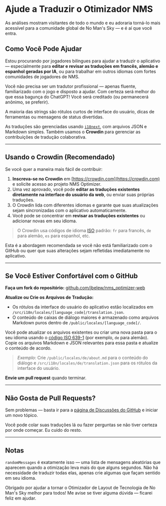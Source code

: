 # Ajude a Traduzir o Otimizador NMS

As análises mostram visitantes de todo o mundo e eu adoraria torná-lo mais acessível para a comunidade global de No Man's Sky — e é aí que você entra.

## Como Você Pode Ajudar

Estou procurando por jogadores bilíngues para ajudar a traduzir o aplicativo — especialmente para **editar e revisar as traduções em francês, alemão e espanhol geradas por IA**, ou para trabalhar em outros idiomas com fortes comunidades de jogadores de NMS.

Você não precisa ser um tradutor profissional — apenas fluente, familiarizado com o jogo e disposto a ajudar. Com certeza será melhor do que essa bagunça do ChatGPT! Você será creditado (ou permanecerá anônimo, se preferir).

A maioria das strings são rótulos curtos de interface do usuário, dicas de ferramentas ou mensagens de status divertidas.

As traduções são gerenciadas usando [`i18next`](https://www.i18next.com/), com arquivos JSON e Markdown simples. Também usamos o **Crowdin** para gerenciar as contribuições de tradução colaborativa.

---

## Usando o Crowdin (Recomendado)

Se você quer a maneira mais fácil de contribuir:

1. **Inscreva-se no Crowdin** em [https://crowdin.com](https://crowdin.com) e solicite acesso ao projeto NMS Optimizer.
2. Uma vez aprovado, você pode **editar as traduções existentes diretamente na interface do usuário da web**, ou enviar suas próprias traduções.
3. O Crowdin lida com diferentes idiomas e garante que suas atualizações sejam sincronizadas com o aplicativo automaticamente.
4. Você pode se concentrar em **revisar as traduções existentes** ou adicionar novas em seu idioma.

> O Crowdin usa códigos de idioma [ISO](https://en.wikipedia.org/wiki/List_of_ISO_639-1_codes) padrão: `fr` para francês, `de` para alemão, `es` para espanhol, etc.

Esta é a abordagem recomendada se você não está familiarizado com o GitHub ou quer que suas alterações sejam refletidas imediatamente no aplicativo.

---

## Se Você Estiver Confortável com o GitHub

**Faça um fork do repositório:**
[github.com/jbelew/nms_optimizer-web](https://github.com/jbelew/nms_optimizer-web)

**Atualize ou Crie os Arquivos de Tradução:**

- Os rótulos da interface do usuário do aplicativo estão localizados em `/src/i18n/locales/[language_code]/translation.json`.
- O conteúdo de caixas de diálogo maiores é armazenado como arquivos Markdown puros dentro de `/public/locales/[language_code]/`.

Você pode atualizar os arquivos existentes ou criar uma nova pasta para o seu idioma usando o [código ISO 639-1](https://en.wikipedia.org/wiki/List_of-ISO_639-1-codes) (por exemplo, `de` para alemão). Copie os arquivos Markdown e JSON relevantes para essa pasta e atualize o conteúdo de acordo.

> _Exemplo:_ Crie `/public/locales/de/about.md` para o conteúdo do diálogo e `/src/i18n/locales/de/translation.json` para os rótulos da interface do usuário.

**Envie um pull request** quando terminar.

---

## Não Gosta de Pull Requests?

Sem problemas — basta ir para a [página de Discussões do GitHub](https://github.com/jbelew/nms_optimizer-web/discussions) e iniciar um novo tópico.

Você pode colar suas traduções lá ou fazer perguntas se não tiver certeza por onde começar. Eu cuido do resto.

---

## Notas

`randomMessages` é exatamente isso — uma lista de mensagens aleatórias que aparecem quando a otimização leva mais do que alguns segundos. Não há necessidade de traduzir todas elas, apenas crie algumas que façam sentido em seu idioma.

Obrigado por ajudar a tornar o Otimizador de Layout de Tecnologia de No Man's Sky melhor para todos! Me avise se tiver alguma dúvida — ficarei feliz em ajudar.